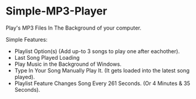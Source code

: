 # Simple-MP3-Player
Play's MP3 Files In The Background of your computer.

Simple Features:

- Playlist Option(s) (Add up-to 3 songs to play one after eachother).
- Last Song Played Loading
- Play Music in the Background of Windows.
- Type In Your Song Manually Play It. (It gets loaded into the latest song played).
- Playlist Feature Changes Song Every 261 Seconds. (Or 4 Minutes & 35 Seconds).
